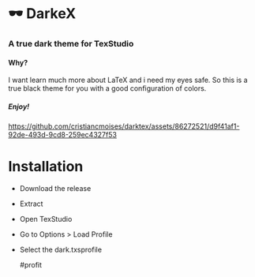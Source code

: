 # 🕶️ DarkeX
### A true dark theme for TexStudio
#### Why?
I want learn much more about LaTeX and i need my eyes safe.
So this is a true black theme for you with a good configuration of colors.
##### Enjoy!

https://github.com/cristiancmoises/darktex/assets/86272521/d9f41af1-92de-493d-9cd8-259ec4327f53

# Installation
- Download the release
- Extract
- Open TexStudio
- Go to Options > Load Profile
- Select the dark.txsprofile
  
  #profit
